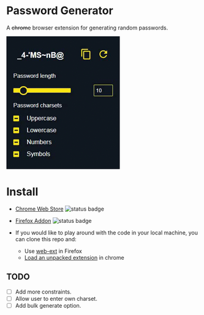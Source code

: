 # Password Generator

A ~~chrome~~ browser extension for generating random passwords.

![Screen Recording](./assets/screen_recording.gif)

# Install 

- [Chrome Web Store]() ![status badge](https://img.shields.io/badge/status-pending--review-orange)
- [Firefox Addon](https://addons.mozilla.org/addon/quickpass-password-generator/) ![status badge](https://img.shields.io/badge/status-published-brightgreen)

- If you would like to play around with the code in your local machine, you can clone this repo and:
    - Use [web-ext](https://github.com/mozilla/web-ext) in Firefox
    - [Load an unpacked extension](https://developer.chrome.com/extensions/getstarted#manifest) in chrome


## TODO
- [ ] Add more constraints.
- [ ] Allow user to enter own charset.
- [ ] Add bulk generate option.
